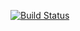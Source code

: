 [![Build Status](https://api.cirrus-ci.com/github/3nergetik/http-backend.svg)](https://cirrus-ci.com/github/3nergetik/http-backend)
